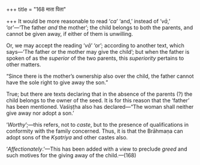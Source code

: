 +++
title = "168 माता पिता"

+++
It would be more reasonable to read ‘*ca*’ ‘and,’ instead of ‘*vā*,’
‘or’—‘The father *and* the mother’; the child belongs to both the
parents, and cannot be given away, if either of them is unwilling.

Or, we may accept the reading ‘*vā*’ ‘or’; according to another text,
which says—‘The father or the mother may give the child’; but when the
father is spoken of as the *superior* of the two parents, this
*superiority* pertains to other matters.

“Since there is the mother’s ownership also over the child, the father
cannot have the sole right to give away the son.”

True; but there are texts declaring that in the absence of the parents
(?) the child belongs to the owner of the seed. It is for this reason
that the ‘father’ has been mentioned. Vaśiṣṭha also has declared—“The
woman shall neither give away nor adopt a son.’

‘*Worthy*’;—this refers, not to *caste*, but to the presence of
qualifications in conformity with the family concerned. Thus, it is that
the Brāhmaṇa can adopt sons of the *Kṣatriya* and other castes also.

‘*Affectionately*.’—This has been added with a view to preclude *greed*
and such motives for the giving away of the child.—(168)


